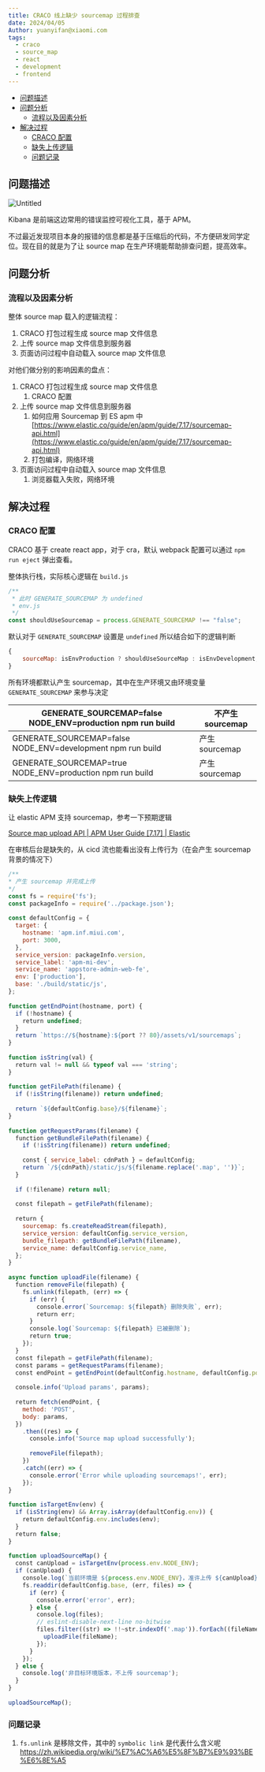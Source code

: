 ```yaml
---
title: CRACO 线上缺少 sourcemap 过程排查
date: 2024/04/05
Author: yuanyifan@xiaomi.com
tags:
  - craco
  - source_map
  - react
  - development
  - frontend
---
```

- [问题描述](#%E9%97%AE%E9%A2%98%E6%8F%8F%E8%BF%B0)
- [问题分析](#%E9%97%AE%E9%A2%98%E5%88%86%E6%9E%90)
	- [流程以及因素分析](#%E6%B5%81%E7%A8%8B%E4%BB%A5%E5%8F%8A%E5%9B%A0%E7%B4%A0%E5%88%86%E6%9E%90)
- [解决过程](#%E8%A7%A3%E5%86%B3%E8%BF%87%E7%A8%8B)
	- [CRACO 配置](#craco-%E9%85%8D%E7%BD%AE)
	- [缺失上传逻辑](#%E7%BC%BA%E5%A4%B1%E4%B8%8A%E4%BC%A0%E9%80%BB%E8%BE%91)
	- [问题记录](#%E9%97%AE%E9%A2%98%E8%AE%B0%E5%BD%95)

## 问题描述

![Untitled](CRACO%20%E6%90%AD%E5%BB%BA%E7%9A%84%E9%A1%B9%E7%9B%AE%E7%BA%BF%E4%B8%8A%E6%B2%A1%E6%9C%89%20Source%20Map%EF%BC%8C%E5%92%8B%E5%9B%9E%E4%BA%8B%E5%98%9E%202188e5f61fbf470e9ad576ca6024f5d6/Untitled.png)

Kibana 是前端这边常用的错误监控可视化工具，基于 APM。

不过最近发现项目本身的报错的信息都是基于压缩后的代码，不方便研发同学定位。现在目的就是为了让 source map 在生产环境能帮助排查问题，提高效率。

## 问题分析

### 流程以及因素分析

整体 source map 载入的逻辑流程：

1. CRACO 打包过程生成 source map 文件信息
2. 上传 source map 文件信息到服务器
3. 页面访问过程中自动载入 source map 文件信息

对他们做分别的影响因素的盘点：

1. CRACO 打包过程生成 source map 文件信息
   1. CRACO 配置
2. 上传 source map 文件信息到服务器
   1. 如何应用 Sourcemap 到 ES apm 中[https://www.elastic.co/guide/en/apm/guide/7.17/sourcemap-api.html](https://www.elastic.co/guide/en/apm/guide/7.17/sourcemap-api.html)
   2. 打包编译，网络环境
3. 页面访问过程中自动载入 source map 文件信息
   1. 浏览器载入失败，网络环境

## 解决过程

### CRACO 配置

CRACO 基于 create react app，对于 cra，默认 webpack 配置可以通过 `npm run eject` 弹出查看。

整体执行栈，实际核心逻辑在 `build.js`

```javascript
/**
 * 此时 GENERATE_SOURCEMAP 为 undefined
 * env.js
 */
const shouldUseSourcemap = process.GENERATE_SOURCEMAP !== "false";
```

默认对于 `GENERATE_SOURCEMAP` 设置是 `undefined` 所以结合如下的逻辑判断

```javascript
{
    sourceMap: isEnvProduction ? shouldUseSourceMap : isEnvDevelopment,
}
```

所有环境都默认产生 sourcemap，其中在生产环境又由环境变量 `GENERATE_SOURCEMAP` 来参与决定

| GENERATE_SOURCEMAP=false NODE_ENV=production npm run build  | 不产生 sourcemap |
| ----------------------------------------------------------- | ---------------- |
| GENERATE_SOURCEMAP=false NODE_ENV=development npm run build | 产生 sourcemap   |
| GENERATE_SOURCEMAP=true NODE_ENV=production npm run build   | 产生 sourcemap   |

### 缺失上传逻辑

让 elastic APM 支持 sourcemap，参考一下预期逻辑

[Source map upload API | APM User Guide [7.17] | Elastic](https://www.elastic.co/guide/en/apm/guide/7.17/sourcemap-api.html#sourcemap-request-fields)

在审核后台是缺失的，从 cicd 流也能看出没有上传行为（在会产生 sourcemap 背景的情况下）

```javascript
/**
* 产生 sourcemap 并完成上传
*/
const fs = require('fs');
const packageInfo = require('../package.json');
​
const defaultConfig = {
  target: {
    hostname: 'apm.inf.miui.com',
    port: 3000,
  },
  service_version: packageInfo.version,
  service_label: 'apm-mi-dev',
  service_name: 'appstore-admin-web-fe',
  env: ['production'],
  base: './build/static/js',
};
​
function getEndPoint(hostname, port) {
  if (!hostname) {
    return undefined;
  }
  return `https://${hostname}:${port ?? 80}/assets/v1/sourcemaps`;
}
​
function isString(val) {
  return val != null && typeof val === 'string';
}
​
function getFilePath(filename) {
  if (!isString(filename)) return undefined;
​
  return `${defaultConfig.base}/${filename}`;
}
​
function getRequestParams(filename) {
  function getBundleFilePath(filename) {
    if (!isString(filename)) return undefined;
​
    const { service_label: cdnPath } = defaultConfig;
    return `/${cdnPath}/static/js/${filename.replace('.map', '')}`;
  }
​
  if (!filename) return null;
​
  const filepath = getFilePath(filename);
​
  return {
    sourcemap: fs.createReadStream(filepath),
    service_version: defaultConfig.service_version,
    bundle_filepath: getBundleFilePath(filename),
    service_name: defaultConfig.service_name,
  };
}
​
async function uploadFile(filename) {
  function removeFile(filepath) {
    fs.unlink(filepath, (err) => {
      if (err) {
        console.error(`Sourcemap: ${filepath} 删除失败`, err);
        return err;
      }
      console.log(`Sourcemap: ${filepath} 已被删除`);
      return true;
    });
  }
  const filepath = getFilePath(filename);
  const params = getRequestParams(filename);
  const endPoint = getEndPoint(defaultConfig.hostname, defaultConfig.port);
​
  console.info('Upload params', params);
​
  return fetch(endPoint, {
    method: 'POST',
    body: params,
  })
    .then((res) => {
      console.info('Source map upload successfully');
​
      removeFile(filepath);
    })
    .catch((err) => {
      console.error('Error while uploading sourcemaps!', err);
    });
}
​
function isTargetEnv(env) {
  if (isString(env) && Array.isArray(defaultConfig.env)) {
    return defaultConfig.env.includes(env);
  }
  return false;
}
​
function uploadSourceMap() {
  const canUpload = isTargetEnv(process.env.NODE_ENV);
  if (canUpload) {
    console.log(`当前环境是 ${process.env.NODE_ENV}，准许上传 ${canUpload}`);
    fs.readdir(defaultConfig.base, (err, files) => {
      if (err) {
        console.error('error', err);
      } else {
        console.log(files);
        // eslint-disable-next-line no-bitwise
        files.filter((str) => !!~str.indexOf('.map')).forEach((fileName) => {
          uploadFile(fileName);
        });
      }
    });
  } else {
    console.log('非目标环境版本，不上传 sourcemap');
  }
}
​
uploadSourceMap();
```

### 问题记录

1. `fs.unlink` 是移除文件，其中的 `symbolic link` 是代表什么含义呢
   https://zh.wikipedia.org/wiki/%E7%AC%A6%E5%8F%B7%E9%93%BE%E6%8E%A5
